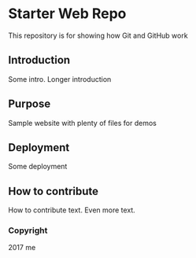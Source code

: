 # Starter Web Repo

This repository is for showing how Git and GitHub work

## Introduction

Some intro. Longer introduction

## Purpose

Sample website with plenty of files for demos

## Deployment

Some deployment

## How to contribute

How to contribute text. Even more text.

### Copyright
2017 me